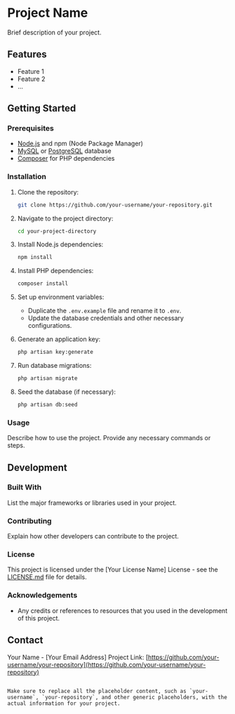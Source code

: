 # Project Name

Brief description of your project.

## Features

- Feature 1
- Feature 2
- ...

## Getting Started

### Prerequisites

- [Node.js](https://nodejs.org/) and npm (Node Package Manager)
- [MySQL](https://www.mysql.com/) or [PostgreSQL](https://www.postgresql.org/) database
- [Composer](https://getcomposer.org/) for PHP dependencies

### Installation

1. Clone the repository:
   ```sh
   git clone https://github.com/your-username/your-repository.git
   ```

2. Navigate to the project directory:
   ```sh
   cd your-project-directory
   ```

3. Install Node.js dependencies:
   ```sh
   npm install
   ```

4. Install PHP dependencies:
   ```sh
   composer install
   ```

5. Set up environment variables:
   - Duplicate the `.env.example` file and rename it to `.env`.
   - Update the database credentials and other necessary configurations.

6. Generate an application key:
   ```sh
   php artisan key:generate
   ```

7. Run database migrations:
   ```sh
   php artisan migrate
   ```

8. Seed the database (if necessary):
   ```sh
   php artisan db:seed
   ```

### Usage

Describe how to use the project. Provide any necessary commands or steps.

## Development

### Built With

List the major frameworks or libraries used in your project.

### Contributing

Explain how other developers can contribute to the project.

### License

This project is licensed under the [Your License Name] License - see the [LICENSE.md](LICENSE.md) file for details.

### Acknowledgements

- Any credits or references to resources that you used in the development of this project.

## Contact

Your Name - [Your Email Address]
Project Link: [https://github.com/your-username/your-repository](https://github.com/your-username/your-repository)
```

Make sure to replace all the placeholder content, such as `your-username`, `your-repository`, and other generic placeholders, with the actual information for your project.
